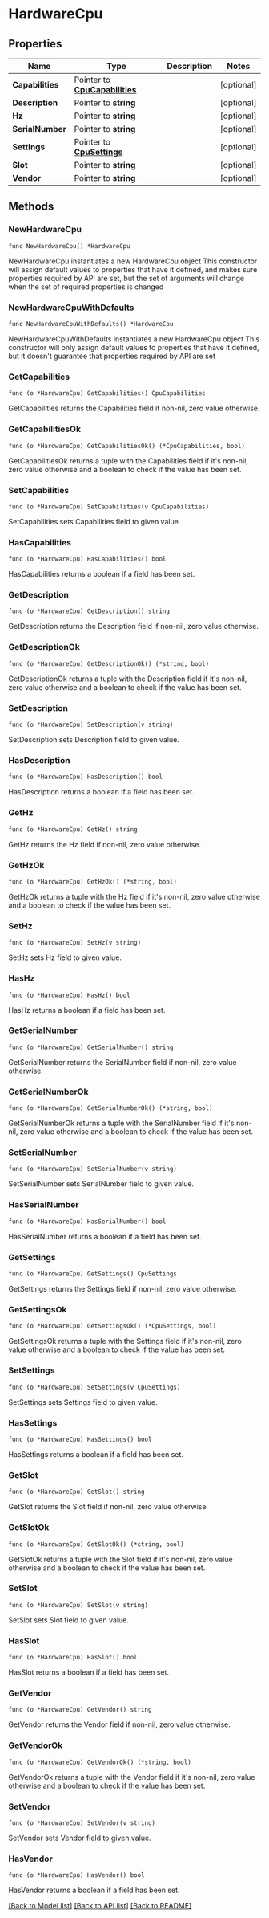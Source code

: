 # HardwareCpu

## Properties

Name | Type | Description | Notes
------------ | ------------- | ------------- | -------------
**Capabilities** | Pointer to [**CpuCapabilities**](CpuCapabilities.md) |  | [optional] 
**Description** | Pointer to **string** |  | [optional] 
**Hz** | Pointer to **string** |  | [optional] 
**SerialNumber** | Pointer to **string** |  | [optional] 
**Settings** | Pointer to [**CpuSettings**](CpuSettings.md) |  | [optional] 
**Slot** | Pointer to **string** |  | [optional] 
**Vendor** | Pointer to **string** |  | [optional] 

## Methods

### NewHardwareCpu

`func NewHardwareCpu() *HardwareCpu`

NewHardwareCpu instantiates a new HardwareCpu object
This constructor will assign default values to properties that have it defined,
and makes sure properties required by API are set, but the set of arguments
will change when the set of required properties is changed

### NewHardwareCpuWithDefaults

`func NewHardwareCpuWithDefaults() *HardwareCpu`

NewHardwareCpuWithDefaults instantiates a new HardwareCpu object
This constructor will only assign default values to properties that have it defined,
but it doesn't guarantee that properties required by API are set

### GetCapabilities

`func (o *HardwareCpu) GetCapabilities() CpuCapabilities`

GetCapabilities returns the Capabilities field if non-nil, zero value otherwise.

### GetCapabilitiesOk

`func (o *HardwareCpu) GetCapabilitiesOk() (*CpuCapabilities, bool)`

GetCapabilitiesOk returns a tuple with the Capabilities field if it's non-nil, zero value otherwise
and a boolean to check if the value has been set.

### SetCapabilities

`func (o *HardwareCpu) SetCapabilities(v CpuCapabilities)`

SetCapabilities sets Capabilities field to given value.

### HasCapabilities

`func (o *HardwareCpu) HasCapabilities() bool`

HasCapabilities returns a boolean if a field has been set.

### GetDescription

`func (o *HardwareCpu) GetDescription() string`

GetDescription returns the Description field if non-nil, zero value otherwise.

### GetDescriptionOk

`func (o *HardwareCpu) GetDescriptionOk() (*string, bool)`

GetDescriptionOk returns a tuple with the Description field if it's non-nil, zero value otherwise
and a boolean to check if the value has been set.

### SetDescription

`func (o *HardwareCpu) SetDescription(v string)`

SetDescription sets Description field to given value.

### HasDescription

`func (o *HardwareCpu) HasDescription() bool`

HasDescription returns a boolean if a field has been set.

### GetHz

`func (o *HardwareCpu) GetHz() string`

GetHz returns the Hz field if non-nil, zero value otherwise.

### GetHzOk

`func (o *HardwareCpu) GetHzOk() (*string, bool)`

GetHzOk returns a tuple with the Hz field if it's non-nil, zero value otherwise
and a boolean to check if the value has been set.

### SetHz

`func (o *HardwareCpu) SetHz(v string)`

SetHz sets Hz field to given value.

### HasHz

`func (o *HardwareCpu) HasHz() bool`

HasHz returns a boolean if a field has been set.

### GetSerialNumber

`func (o *HardwareCpu) GetSerialNumber() string`

GetSerialNumber returns the SerialNumber field if non-nil, zero value otherwise.

### GetSerialNumberOk

`func (o *HardwareCpu) GetSerialNumberOk() (*string, bool)`

GetSerialNumberOk returns a tuple with the SerialNumber field if it's non-nil, zero value otherwise
and a boolean to check if the value has been set.

### SetSerialNumber

`func (o *HardwareCpu) SetSerialNumber(v string)`

SetSerialNumber sets SerialNumber field to given value.

### HasSerialNumber

`func (o *HardwareCpu) HasSerialNumber() bool`

HasSerialNumber returns a boolean if a field has been set.

### GetSettings

`func (o *HardwareCpu) GetSettings() CpuSettings`

GetSettings returns the Settings field if non-nil, zero value otherwise.

### GetSettingsOk

`func (o *HardwareCpu) GetSettingsOk() (*CpuSettings, bool)`

GetSettingsOk returns a tuple with the Settings field if it's non-nil, zero value otherwise
and a boolean to check if the value has been set.

### SetSettings

`func (o *HardwareCpu) SetSettings(v CpuSettings)`

SetSettings sets Settings field to given value.

### HasSettings

`func (o *HardwareCpu) HasSettings() bool`

HasSettings returns a boolean if a field has been set.

### GetSlot

`func (o *HardwareCpu) GetSlot() string`

GetSlot returns the Slot field if non-nil, zero value otherwise.

### GetSlotOk

`func (o *HardwareCpu) GetSlotOk() (*string, bool)`

GetSlotOk returns a tuple with the Slot field if it's non-nil, zero value otherwise
and a boolean to check if the value has been set.

### SetSlot

`func (o *HardwareCpu) SetSlot(v string)`

SetSlot sets Slot field to given value.

### HasSlot

`func (o *HardwareCpu) HasSlot() bool`

HasSlot returns a boolean if a field has been set.

### GetVendor

`func (o *HardwareCpu) GetVendor() string`

GetVendor returns the Vendor field if non-nil, zero value otherwise.

### GetVendorOk

`func (o *HardwareCpu) GetVendorOk() (*string, bool)`

GetVendorOk returns a tuple with the Vendor field if it's non-nil, zero value otherwise
and a boolean to check if the value has been set.

### SetVendor

`func (o *HardwareCpu) SetVendor(v string)`

SetVendor sets Vendor field to given value.

### HasVendor

`func (o *HardwareCpu) HasVendor() bool`

HasVendor returns a boolean if a field has been set.


[[Back to Model list]](../README.md#documentation-for-models) [[Back to API list]](../README.md#documentation-for-api-endpoints) [[Back to README]](../README.md)


